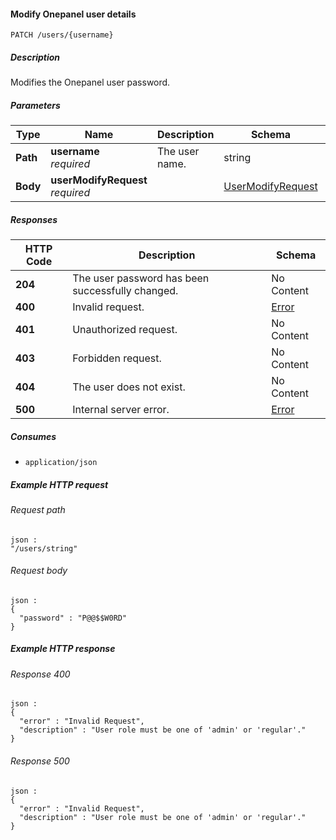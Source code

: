 
<a name="modify_user"></a>
#### Modify Onepanel user details
```
PATCH /users/{username}
```


##### Description
Modifies the Onepanel user password.


##### Parameters

|Type|Name|Description|Schema|Default|
|---|---|---|---|---|
|**Path**|**username**  <br>*required*|The user name.|string|--|
|**Body**|**userModifyRequest**  <br>*required*||[UserModifyRequest](../definitions/UserModifyRequest.md#usermodifyrequest)|--|


##### Responses

|HTTP Code|Description|Schema|
|---|---|---|
|**204**|The user password has been successfully changed.|No Content|
|**400**|Invalid request.|[Error](../definitions/Error.md#error)|
|**401**|Unauthorized request.|No Content|
|**403**|Forbidden request.|No Content|
|**404**|The user does not exist.|No Content|
|**500**|Internal server error.|[Error](../definitions/Error.md#error)|


##### Consumes

* `application/json`


##### Example HTTP request

###### Request path
```
json :
"/users/string"
```


###### Request body
```
json :
{
  "password" : "P@@$$W0RD"
}
```


##### Example HTTP response

###### Response 400
```
json :
{
  "error" : "Invalid Request",
  "description" : "User role must be one of 'admin' or 'regular'."
}
```


###### Response 500
```
json :
{
  "error" : "Invalid Request",
  "description" : "User role must be one of 'admin' or 'regular'."
}
```



